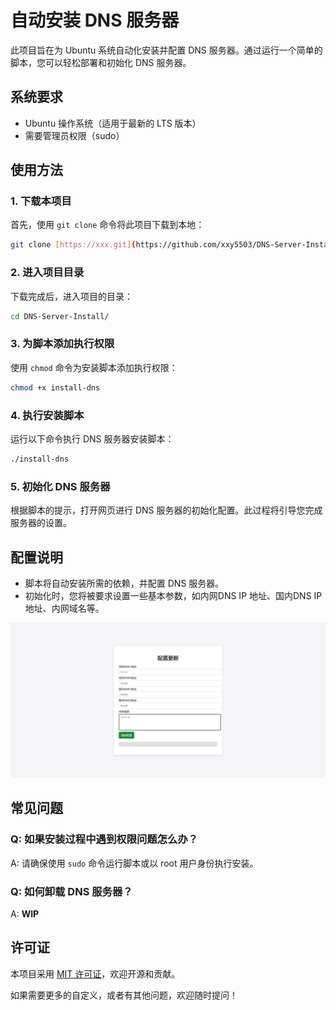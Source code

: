 
# 自动安装 DNS 服务器

此项目旨在为 Ubuntu 系统自动化安装并配置 DNS 服务器。通过运行一个简单的脚本，您可以轻松部署和初始化 DNS 服务器。

## 系统要求

- Ubuntu 操作系统（适用于最新的 LTS 版本）
- 需要管理员权限（sudo）

## 使用方法

### 1. 下载本项目

首先，使用 `git clone` 命令将此项目下载到本地：

```bash
git clone [https://xxx.git](https://github.com/xxy5503/DNS-Server-Install.git)
```

### 2. 进入项目目录

下载完成后，进入项目的目录：

```bash
cd DNS-Server-Install/
```

### 3. 为脚本添加执行权限

使用 `chmod` 命令为安装脚本添加执行权限：

```bash
chmod +x install-dns
```

### 4. 执行安装脚本

运行以下命令执行 DNS 服务器安装脚本：

```bash
./install-dns
```

### 5. 初始化 DNS 服务器

根据脚本的提示，打开网页进行 DNS 服务器的初始化配置。此过程将引导您完成服务器的设置。

## 配置说明

- 脚本将自动安装所需的依赖，并配置 DNS 服务器。
- 初始化时，您将被要求设置一些基本参数，如内网DNS IP 地址、国内DNS IP 地址、内网域名等。

![image](https://github.com/xxy5503/DNS-Server-Install/blob/main/img/edit_dns.png)

## 常见问题

### Q: 如果安装过程中遇到权限问题怎么办？

A: 请确保使用 `sudo` 命令运行脚本或以 root 用户身份执行安装。

### Q: 如何卸载 DNS 服务器？

A: **WIP**

## 许可证

本项目采用 [MIT 许可证](LICENSE)，欢迎开源和贡献。


如果需要更多的自定义，或者有其他问题，欢迎随时提问！
